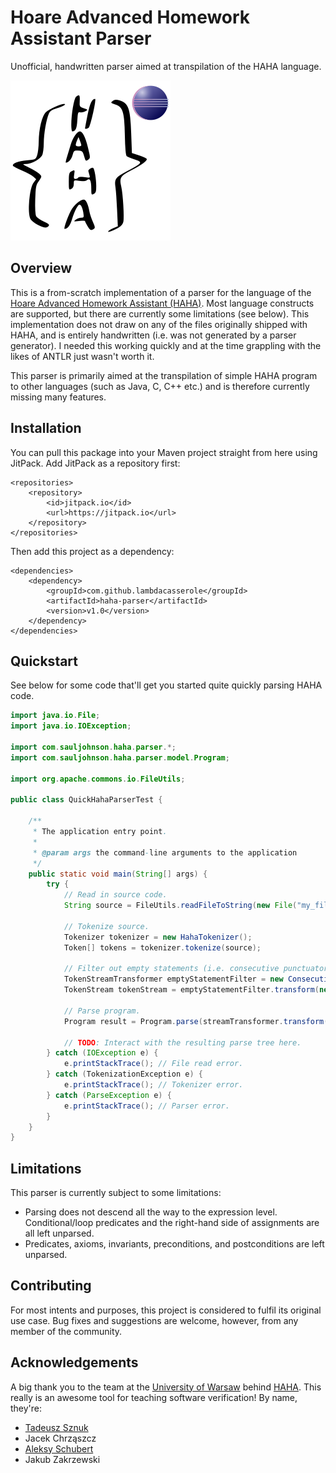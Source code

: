 # Hoare Advanced Homework Assistant Parser
Unofficial, handwritten parser aimed at transpilation of the HAHA language.

![Logo](assets/logo.svg)

## Overview
This is a from-scratch implementation of a parser for the language of the [Hoare Advanced Homework Assistant \(HAHA\)](http://haha.mimuw.edu.pl/). Most language constructs are supported, but there are currently some limitations (see below). This implementation does not draw on any of the files originally shipped with HAHA, and is entirely handwritten (i.e. was not generated by a parser generator). I needed this working quickly and at the time grappling with the likes of ANTLR just wasn't worth it.

This parser is primarily aimed at the transpilation of simple HAHA program to other languages (such as Java, C, C++ etc.) and is therefore currently missing many features.

## Installation
You can pull this package into your Maven project straight from here using JitPack. Add JitPack as a repository first:

```
<repositories>
    <repository>
        <id>jitpack.io</id>
        <url>https://jitpack.io</url>
    </repository>
</repositories>
```

Then add this project as a dependency:

```
<dependencies>
    <dependency>
        <groupId>com.github.lambdacasserole</groupId>
        <artifactId>haha-parser</artifactId>
        <version>v1.0</version>
    </dependency>
</dependencies>
```

## Quickstart
See below for some code that'll get you started quite quickly parsing HAHA code.

```java
import java.io.File;
import java.io.IOException;

import com.sauljohnson.haha.parser.*;
import com.sauljohnson.haha.parser.model.Program;

import org.apache.commons.io.FileUtils;

public class QuickHahaParserTest {

    /**
     * The application entry point.
     *
     * @param args the command-line arguments to the application
     */
    public static void main(String[] args) {
        try {
            // Read in source code.
            String source = FileUtils.readFileToString(new File("my_file.haha"));
            
            // Tokenize source.
            Tokenizer tokenizer = new HahaTokenizer();
            Token[] tokens = tokenizer.tokenize(source);
            
            // Filter out empty statements (i.e. consecutive punctuators).
            TokenStreamTransformer emptyStatementFilter = new ConsecutiveTokenFilter(TokenType.PUNCTUATOR);
            TokenStream tokenStream = emptyStatementFilter.transform(new TokenStream(tokens));
            
            // Parse program.
            Program result = Program.parse(streamTransformer.transform(tokenStream));
            
            // TODO: Interact with the resulting parse tree here.
        } catch (IOException e) {
            e.printStackTrace(); // File read error.
        } catch (TokenizationException e) {
            e.printStackTrace(); // Tokenizer error.
        } catch (ParseException e) {
            e.printStackTrace(); // Parser error.
        }
    }
}

```

## Limitations
This parser is currently subject to some limitations:
* Parsing does not descend all the way to the expression level. Conditional/loop predicates and the right-hand side of assignments are all left unparsed.
* Predicates, axioms, invariants, preconditions, and postconditions are left unparsed.

## Contributing
For most intents and purposes, this project is considered to fulfil its original use case. Bug fixes and suggestions are welcome, however, from any member of the community.

## Acknowledgements
A big thank you to the team at the [University of Warsaw](https://mimuw.edu.pl/en) behind [HAHA](http://haha.mimuw.edu.pl/). This really is an awesome tool for teaching software verification! By name, they're:
* [Tadeusz Sznuk](http://www.mimuw.edu.pl/~tsznuk/)
* Jacek Chrząszcz
* [Aleksy Schubert](http://www.mimuw.edu.pl/~alx/)
* Jakub Zakrzewski
